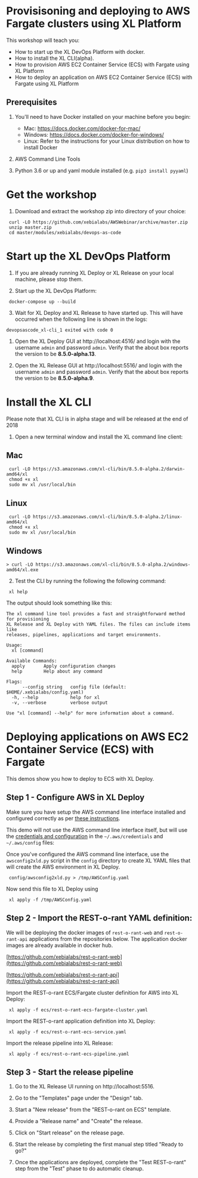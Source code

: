 # Provisisoning and deploying to AWS Fargate clusters using XL Platform

This workshop will teach you:

* How to start up the XL DevOps Platform with docker.
* How to install the XL CLI(alpha).
* How to provision AWS EC2 Container Service (ECS) with Fargate using XL Platform
* How to deploy an application on AWS EC2 Container Service (ECS) with Fargate using XL Platform

## Prerequisites

1. You'll need to have Docker installed on your machine before you begin:
    * Mac: https://docs.docker.com/docker-for-mac/
    * Windows: https://docs.docker.com/docker-for-windows/
    * Linux: Refer to the instructions for your Linux distribution on how to install Docker

2. AWS Command Line Tools

3. Python 3.6 or up and yaml module installed (e.g. `pip3 install pyyaml`)

# Get the workshop

1) Download and extract the workshop zip into directory of your choice:
```
 curl -LO https://github.com/xebialabs/AWSWebinar/archive/master.zip
 unzip master.zip
 cd master/modules/xebialabs/devops-as-code
```

# Start up the XL DevOps Platform

1) If you are already running XL Deploy or XL Release on your local machine, please stop them.

2) Start up the XL DevOps Platform:
```
 docker-compose up --build
```

3) Wait for XL Deploy and XL Release to have started up. This will have occurred when the following line is shown in the logs:
```
devopsascode_xl-cli_1 exited with code 0
```

1) Open the XL Deploy GUI at http://localhost:4516/ and login with the username `admin` and password `admin`. Verify that the about box reports the version to be **8.5.0-alpha.13**.

2) Open the XL Release GUI at http://localhost:5516/ and login with the username `admin` and password `admin`. Verify that the about box reports the version to be **8.5.0-alpha.9**.

# Install the XL CLI

Please note that XL CLI is in alpha stage and will be released at the end of 2018

1) Open a new terminal window and install the XL command line client:

## Mac
```
 curl -LO https://s3.amazonaws.com/xl-cli/bin/8.5.0-alpha.2/darwin-amd64/xl
 chmod +x xl
 sudo mv xl /usr/local/bin
```

## Linux
```
 curl -LO https://s3.amazonaws.com/xl-cli/bin/8.5.0-alpha.2/linux-amd64/xl
 chmod +x xl
 sudo mv xl /usr/local/bin
```

## Windows
```
> curl -LO https://s3.amazonaws.com/xl-cli/bin/8.5.0-alpha.2/windows-amd64/xl.exe
```

2) Test the CLI by running the following the following command:
```
 xl help
```

The output should look something like this:
```
The xl command line tool provides a fast and straightforward method for provisioning
XL Release and XL Deploy with YAML files. The files can include items like
releases, pipelines, applications and target environments.

Usage:
  xl [command]

Available Commands:
  apply       Apply configuration changes
  help        Help about any command

Flags:
      --config string   config file (default: $HOME/.xebialabs/config.yaml)
  -h, --help            help for xl
  -v, --verbose         verbose output

Use "xl [command] --help" for more information about a command.
```

# Deploying applications on AWS EC2 Container Service (ECS) with Fargate

This demos show you how to deploy to ECS with XL Deploy.


## Step 1 - Configure AWS in XL Deploy

Make sure you have setup the AWS command line interface installed and configured correctly as per [these instructions](https://docs.aws.amazon.com/cli/latest/userguide/tutorial-ec2-ubuntu.html#configure-cli).


This demo will not use the AWS command line interface itself, but will use the [credentials and configuration](https://docs.aws.amazon.com/cli/latest/userguide/cli-config-files.html) in the `~/.aws/credentials` and `~/.aws/config` files:


Once you've configured the AWS command line interface, use the `awsconfig2xld.py` script in the `config` directory to create XL YAML files that will create the AWS environment in XL Deploy.

```
 config/awsconfig2xld.py > /tmp/AWSConfig.yaml
```

Now send this file to XL Deploy using

```
 xl apply -f /tmp/AWSConfig.yaml
```

## Step 2 - Import the REST-o-rant YAML definition:

We will be deploying the docker images of `rest-o-rant-web` and `rest-o-rant-api` applications from the repositories below. The application docker images are already available in docker hub.

[https://github.com/xebialabs/rest-o-rant-web](https://github.com/xebialabs/rest-o-rant-web)

[https://github.com/xebialabs/rest-o-rant-api](https://github.com/xebialabs/rest-o-rant-api)


Import the REST-o-rant ECS/Fargate cluster definition for AWS into XL Deploy:

```
 xl apply -f ecs/rest-o-rant-ecs-fargate-cluster.yaml
```

Import the REST-o-rant application definition into XL Deploy:

```
 xl apply -f ecs/rest-o-rant-ecs-service.yaml
```

Import the release pipeline into XL Release:

```
 xl apply -f ecs/rest-o-rant-ecs-pipeline.yaml
```

## Step 3 - Start the release pipeline

1. Go to the XL Release UI running on http://localhost:5516.

2. Go to the "Templates" page under the "Design" tab.

3. Start a "New release" from the "REST-o-rant on ECS" template.

4. Provide a "Release name" and "Create" the release.

5. Click on "Start release" on the release page.

6. Start the release by completing the first manual step titled "Ready to go?"

7. Once the applications are deployed, complete the "Test REST-o-rant" step from the "Test" phase to do automatic cleanup.
